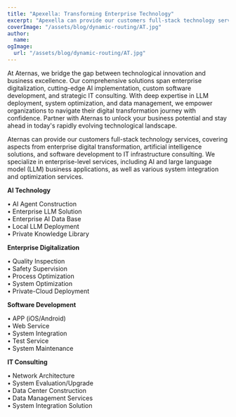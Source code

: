 ```yaml
---
title: "Apexella: Transforming Enterprise Technology"
excerpt: "Apexella can provide our customers full-stack technology services, covering aspects from enterprise digital transformation, artificial intelligence solutions, and software development to IT infrastructure consulting. We specialize in enterprise-level services, including AI and large language model (LLM) business applications, as well as various system integration and optimization services."
coverImage: "/assets/blog/dynamic-routing/AT.jpg"
author:
  name:  
ogImage:
  url: "/assets/blog/dynamic-routing/AT.jpg"
---
```


At Aternas, we bridge the gap between technological innovation and business excellence. Our comprehensive solutions span enterprise digitalization, cutting-edge AI implementation, custom software development, and strategic IT consulting. With deep expertise in LLM deployment, system optimization, and data management, we empower organizations to navigate their digital transformation journey with confidence. Partner with Aternas to unlock your business potential and stay ahead in today's rapidly evolving technological landscape.

Aternas can provide our customers full-stack technology services, covering aspects from enterprise digital transformation, artificial intelligence solutions, and software development to IT infrastructure consulting. We specialize in enterprise-level services, including AI and large language model (LLM) business applications, as well as various system integration and optimization services.

**AI Technology**

&#8226;  AI Agent Construction  
&#8226;  Enterprise LLM Solution  
&#8226;  Enterprise AI Data Base  
&#8226;  Local LLM Deployment  
&#8226;  Private Knowledge Library

**Enterprise Digitalization**

&#8226;  Quality Inspection  
&#8226;  Safety Supervision  
&#8226;  Process Optimization  
&#8226;  System Optimization  
&#8226;  Private-Cloud Deployment


**Software Development**

&#8226;  APP (iOS/Android)  
&#8226;  Web Service  
&#8226;  System Integration  
&#8226;  Test Service  
&#8226;  System Maintenance


**IT Consulting**

&#8226;  Network Architecture  
&#8226;  System Evaluation/Upgrade  
&#8226;  Data Center Construction  
&#8226;  Data Management Services  
&#8226;  System Integration Solution
